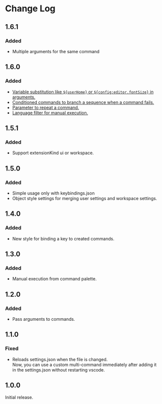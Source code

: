 # Change Log

## 1.6.1
### Added
- Multiple arguments for the same command

## 1.6.0
### Added
- [Variable substitution like `${userHome}` or `${config:editor.fontSize}` in arguments.](/README.md#pass-arguments-to-commands)
- [Conditioned commands to branch a sequence when a command fails.](/README.md#conditioned-commands)
- [Parameter to repeat a command.](/README.md#repeat-commands)
- [Language filter for manual execution.](/README.md#manual-execution)

## 1.5.1
### Added
- Support extensionKind ui or workspace.

## 1.5.0
### Added
- Simple usage only with keybindings.json  
- Object style settings for merging user settings and workspace settings.

## 1.4.0
### Added
- New style for binding a key to created commands.

## 1.3.0
### Added
- Manual execution from command palette.

## 1.2.0
### Added
- Pass arguments to commands.

## 1.1.0
### Fixed
- Reloads settings.json when the file is changed.  
  Now, you can use a custom multi-command immediately after adding it in the settings.json without restarting vscode.

## 1.0.0
Initial release.
